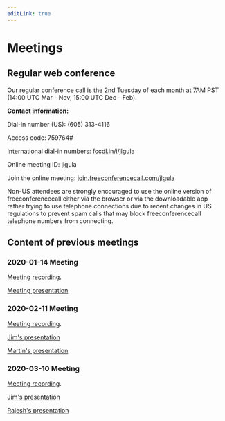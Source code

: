 ```yaml
---
editLink: true
---
```


# Meetings

## Regular web conference

Our regular conference call is the 2nd Tuesday of each month at 7AM PST (14:00 UTC Mar - Nov, 15:00 UTC Dec - Feb).

**Contact information:**

Dial-in number (US): (605) 313-4116

Access code: 759764#

International dial-in numbers: [fccdl.in/i/jlgula](https://fccdl.in/i/jlgula)

Online meeting ID: jlgula

Join the online meeting: [join.freeconferencecall.com/jlgula](https://join.freeconferencecall.com/jlgula)

Non-US attendees are strongly encouraged to use the online version of freeconferencecall either via the browser or via the downloadable app rather trying to use telephone connections due to recent changes in US regulations to prevent spam calls that may block freeconferencecall telephone numbers from connecting.

## Content of previous meetings

### 2020-01-14 Meeting
[Meeting recording](https://fccdl.in/i6xPDMIKES).

[Meeting presentation](./MeetingMaterials/20200114MeetingRev04.pdf)

### 2020-02-11 Meeting
[Meeting recording](https://fccdl.in/4eY4W7tpXi).

[Jim's presentation](./MeetingMaterials/20200211MeetingRev02.pdf)

[Martin's presentation](./MeetingMaterials/20200211_DC_grid_converter_fundamentals.pdf)

### 2020-03-10 Meeting
[Meeting recording](https://fccdl.in/w3M6UKPax4).

[Jim's presentation](./MeetingMaterials/20200310MeetingRev03.pdf)

[Rajesh's presentation](./MeetingMaterials/20200310MeetingRajesh.pdf)


